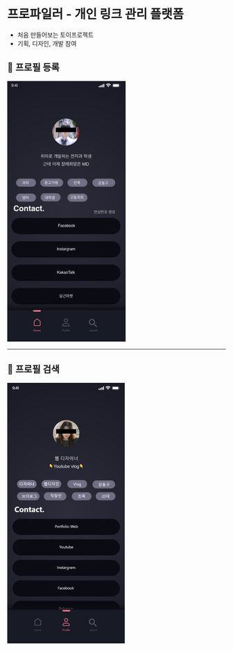 
# 프로파일러 - 개인 링크 관리 플랫폼
- 처음 만들어보는 토이프로젝트
- 기획, 디자인, 개발 참여


## 📌 프로필 등록

<img src='./public/profile.png' height="600px">

<hr/>

## 📌 프로필 검색
<img src='./public/search.png' height="600px">

